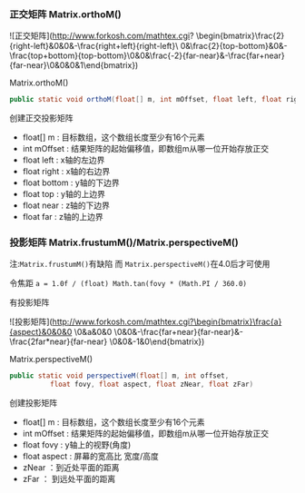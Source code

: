 ### 正交矩阵 Matrix.orthoM()

![正交矩阵](http://www.forkosh.com/mathtex.cgi? \begin{bmatrix}\frac{2}{right-left}&0&0&-\frac{right+left}{right-left}\\ 0&\frac{2}{top-bottom}&0&-\frac{top+bottom}{top-bottom}\\0&0&\frac{-2}{far-near}&-\frac{far+near}{far-near}\\0&0&0&1\end{bmatrix})

Matrix.orthoM()
```java
public static void orthoM(float[] m, int mOffset, float left, float right, float bottom, float top, float near, float far)
```

创建正交投影矩阵

- float[] m : 目标数组，这个数组长度至少有16个元素
- int mOffset : 结果矩阵的起始偏移值，即数组m从哪一位开始存放正交
- float left : x轴的左边界
- float right : x轴的右边界
- float bottom : y轴的下边界
- float top : y轴的上边界
- float near : z轴的下边界
- float far : z轴的上边界

### 投影矩阵 Matrix.frustumM()/Matrix.perspectiveM()

注:`Matrix.frustumM()`有缺陷 而 `Matrix.perspectiveM()`在4.0后才可使用

令焦距 `a = 1.0f / (float) Math.tan(fovy * (Math.PI / 360.0)`

有投影矩阵

![投影矩阵](http://www.forkosh.com/mathtex.cgi?\begin{bmatrix}\frac{a}{aspect}&0&0&0 \\0&a&0&0 \\0&0&-\frac{far+near}{far-near}&-\frac{2far*near}{far-near} \\0&0&-1&0\end{bmatrix})

Matrix.perspectiveM()
```java
public static void perspectiveM(float[] m, int offset,
          float fovy, float aspect, float zNear, float zFar)
```

创建投影矩阵

- float[] m : 目标数组，这个数组长度至少有16个元素
- int mOffset : 结果矩阵的起始偏移值，即数组m从哪一位开始存放正交
- float fovy : y轴上的视野(角度)
- float aspect : 屏幕的宽高比 宽度/高度
- zNear ：到近处平面的距离
- zFar ： 到远处平面的距离
